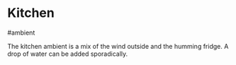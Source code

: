 # Kitchen

#ambient 

The kitchen ambient is a mix of the wind outside and the humming fridge. A  drop of water can be added sporadically.